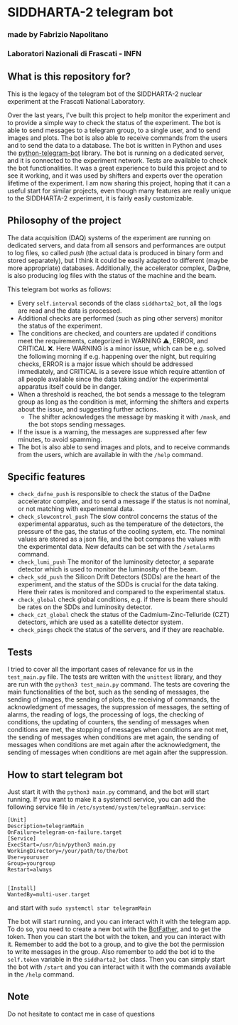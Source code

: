 # SIDDHARTA-2 telegram bot
### made by Fabrizio Napolitano 
### Laboratori Nazionali di Frascati - INFN

## What is this repository for?
This is the legacy of the telegram bot of the SIDDHARTA-2 nuclear experiment at the Frascati National Laboratory. 

Over the last years, I've built this project to help monitor the experiment and to provide a simple way to check the status of the experiment. The bot is able to send messages to a telegram group, to a single user, and to send images and plots. The bot is also able to receive commands from the users and to send the data to a database. The bot is written in Python and uses the [python-telegram-bot](https://github.com/python-telegram-bot/python-telegram-bot) library. The bot is running on a dedicated server, and it is connected to the experiment network. 
Tests are available to check the bot functionalities.
It was a great experience to build this project and to see it working, and it was used by shifters and experts over the operation lifetime of the experiment.
I am now sharing this project, hoping that it can a useful start for similar projects, even though many features are really unique to the SIDDHARTA-2 experiment, it is fairly easily customizable.

## Philosophy of the project
The data acquisition (DAQ) systems of the experiment are running on dedicated servers, and data from all sensors and performances are output to log files, so called *push* (the actual data is produced in binary form and stored separately), but I think it could be easily adapted to different (maybe more appropriate) databases.
Additionally, the accelerator complex, DaΦne, is also producing log files with the status of the machine and the beam.

This telegram bot works as follows: 
- Every `self.interval` seconds of the class `siddharta2_bot`, all the logs are read and the data is processed.
- Additional checks are performed (such as ping other servers) monitor the status of the experiment.
- The conditions are checked, and counters are updated if conditions meet the requirements, categorized in WARNING ⚠️, ERROR, and CRITICAL ❌. Here WARNING is a minor issue, which can be e.g. solved the following morning if e.g. happening over the night, but requiring checks, ERROR is a major issue which should be addressed immediately, and CRITICAL is a severe issue which require attention of all people available since the data taking and/or the experimental apparatus itself could be in danger.
- When a threshold is reached, the bot sends a message to the telegram group as long as the condition is met, informing the shifters and experts about the issue, and suggesting further actions.
    - The shifter acknowledges the message by masking it with `/mask`, and the bot stops sending messages.
- If the issue is a warning, the messages are suppressed after few minutes, to avoid spamming.
- The bot is also able to send images and plots, and to receive commands from the users, which are available in with the `/help` command.

## Specific features

- `check_dafne_push` is responsible to check the status of the DaΦne accelerator complex, and to send a message if the status is not nominal, or not matching with experimental data.
- `check_slowcontrol_push` The slow control concerns the status of the experimental apparatus, such as the temperature of the detectors, the pressure of the gas, the status of the cooling system, etc. The nominal values are stored as a json file, and the bot compares the values with the experimental data. New defaults can be set with the `/setalarms` command.
- `check_lumi_push` The monitor of the luminosity detector, a separate detector which is used to monitor the luminosity of the beam.
- `check_sdd_push` the Silicon Drift Detectors (SDDs) are the heart of the experiment, and the status of the SDDs is crucial for the data taking. Here their rates is monitored and compared to the experimental status.
- `check_global` check global conditions, e.g. if there is beam there should be rates on the SDDs and luminosity detector.
- `check_czt_global` check the status of the Cadmium-Zinc-Telluride (CZT) detectors, which are used as a satellite detector system.
- `check_pings` check the status of the servers, and if they are reachable.

## Tests 
I tried to cover all the important cases of relevance for us in the `test_main.py` file. The tests are written with the `unittest` library, and they are run with the `python3 test_main.py` command. The tests are covering the main functionalities of the bot, such as the sending of messages, the sending of images, the sending of plots, the receiving of commands, the acknowledgment of messages, the suppression of messages, the setting of alarms, the reading of logs, the processing of logs, the checking of conditions, the updating of counters, the sending of messages when conditions are met, the stopping of messages when conditions are not met, the sending of messages when conditions are met again, the sending of messages when conditions are met again after the acknowledgment, the sending of messages when conditions are met again after the suppression.

## How to start telegram bot

Just start it with the `python3 main.py` command, and the bot will start running.
If you want to make it a systemctl service, you can add the following service file in `/etc/systemd/system/telegramMain.service`:

```
[Unit]
Description=telegramMain
OnFailure=telegram-on-failure.target
[Service]
ExecStart=/usr/bin/python3 main.py
WorkingDirectory=/your/path/to/the/bot
User=youruser
Group=yourgroup
Restart=always


[Install]
WantedBy=multi-user.target
```
and start with `sudo systemctl star telegramMain`

The bot will start running, and you can interact with it with the telegram app.
To do so, you need to create a new bot with the [BotFather](https://core.telegram.org/bots#6-botfather), and to get the token.
Then you can start the bot with the token, and you can interact with it. Remember to add the bot to a group, and to give the bot the permission to write messages in the group. Also remember to add the bot id to the `self.token` variable in the `siddharta2_bot` class. 
Then you can simply start the bot with `/start` and you can interact with it with the commands available in the `/help` command.

## Note
Do not hesitate to contact me in case of questions